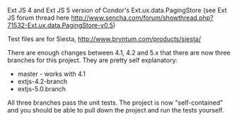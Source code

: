 Ext JS 4 and Ext JS 5 version of Condor's Ext.ux.data.PagingStore (see Ext JS forum thread here http://www.sencha.com/forum/showthread.php?71532-Ext.ux.data.PagingStore-v0.5)

Test files are for Siesta, http://www.bryntum.com/products/siesta/

There are enough changes between 4.1, 4.2 and 5.x that there are now three branches for this project.  They are pretty self explanatory:

* master - works with 4.1
* extjs-4.2-branch
* extjs-5.0.branch


All three branches pass the unit tests.  The project is now "self-contained" and you should be able to pull down the project and run the tests yourself.
